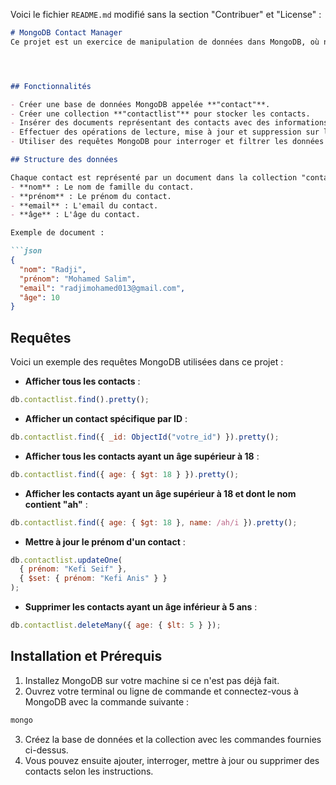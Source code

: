 Voici le fichier `README.md` modifié sans la section "Contribuer" et "License" :

```markdown
# MongoDB Contact Manager
Ce projet est un exercice de manipulation de données dans MongoDB, où nous gérons une collection de contacts. L'objectif est de pratiquer l'insertion, la mise à jour, la lecture et la suppression de documents dans une base de données MongoDB représentant des contacts avec des informations telles que le nom, prénom, âge, et email.




## Fonctionnalités

- Créer une base de données MongoDB appelée **"contact"**.
- Créer une collection **"contactlist"** pour stocker les contacts.
- Insérer des documents représentant des contacts avec des informations comme le nom, prénom, âge, et e-mail.
- Effectuer des opérations de lecture, mise à jour et suppression sur les contacts.
- Utiliser des requêtes MongoDB pour interroger et filtrer les données des contacts.

## Structure des données

Chaque contact est représenté par un document dans la collection "contactlist" avec les champs suivants :
- **nom** : Le nom de famille du contact.
- **prénom** : Le prénom du contact.
- **email** : L'email du contact.
- **âge** : L'âge du contact.

Exemple de document :

```json
{
  "nom": "Radji",
  "prénom": "Mohamed Salim",
  "email": "radjimohamed013@gmail.com",
  "âge": 10
}
```

## Requêtes

Voici un exemple des requêtes MongoDB utilisées dans ce projet :

- **Afficher tous les contacts** :
```js
db.contactlist.find().pretty();
```

- **Afficher un contact spécifique par ID** :
```js
db.contactlist.find({ _id: ObjectId("votre_id") }).pretty();
```

- **Afficher tous les contacts ayant un âge supérieur à 18** :
```js
db.contactlist.find({ age: { $gt: 18 } }).pretty();
```

- **Afficher les contacts ayant un âge supérieur à 18 et dont le nom contient "ah"** :
```js
db.contactlist.find({ age: { $gt: 18 }, name: /ah/i }).pretty();
```

- **Mettre à jour le prénom d'un contact** :
```js
db.contactlist.updateOne(
  { prénom: "Kefi Seif" },
  { $set: { prénom: "Kefi Anis" } }
);
```

- **Supprimer les contacts ayant un âge inférieur à 5 ans** :
```js
db.contactlist.deleteMany({ age: { $lt: 5 } });
```

## Installation et Prérequis

1. Installez MongoDB sur votre machine si ce n'est pas déjà fait.
2. Ouvrez votre terminal ou ligne de commande et connectez-vous à MongoDB avec la commande suivante :
```bash
mongo
```
3. Créez la base de données et la collection avec les commandes fournies ci-dessus.
4. Vous pouvez ensuite ajouter, interroger, mettre à jour ou supprimer des contacts selon les instructions.
```
